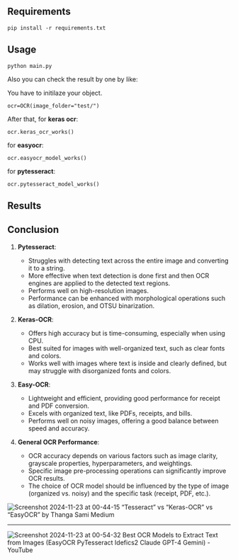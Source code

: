 ## Requirements

    pip install -r requirements.txt
    
## Usage

    python main.py
    
 Also you can check the result by one by like:

You have to initilaze your object.  

    ocr=OCR(image_folder="test/")  

After that, for **keras ocr**:  

    ocr.keras_ocr_works()
    
for **easyocr**:

    ocr.easyocr_model_works()  
for **pytesseract**:

    ocr.pytesseract_model_works()

 ## Results

 
 ## Conclusion
1. **Pytesseract**:
   - Struggles with detecting text across the entire image and converting it to a string.
   - More effective when text detection is done first and then OCR engines are applied to the detected text regions.
   - Performs well on high-resolution images.
   - Performance can be enhanced with morphological operations such as dilation, erosion, and OTSU binarization.

2. **Keras-OCR**:
   - Offers high accuracy but is time-consuming, especially when using CPU.
   - Best suited for images with well-organized text, such as clear fonts and colors.
   - Works well with images where text is inside and clearly defined, but may struggle with disorganized fonts and colors.

3. **Easy-OCR**:
   - Lightweight and efficient, providing good performance for receipt and PDF conversion.
   - Excels with organized text, like PDFs, receipts, and bills.
   - Performs well on noisy images, offering a good balance between speed and accuracy.

4. **General OCR Performance**:
   - OCR accuracy depends on various factors such as image clarity, grayscale properties, hyperparameters, and weightings.
   - Specific image pre-processing operations can significantly improve OCR results.
   - The choice of OCR model should be influenced by the type of image (organized vs. noisy) and the specific task (receipt, PDF, etc.).

![Screenshot 2024-11-23 at 00-44-15 “Tesseract” vs “Keras-OCR” vs “EasyOCR” by Thanga Sami Medium](https://github.com/user-attachments/assets/782002f6-14d5-4431-b934-ce9d3fc58b82)

<hr>

![Screenshot 2024-11-23 at 00-54-32 Best OCR Models to Extract Text from Images (EasyOCR PyTesseract Idefics2 Claude GPT-4 Gemini) - YouTube](https://github.com/user-attachments/assets/19c046e9-8d27-42e7-b73a-8609088ad85c)

